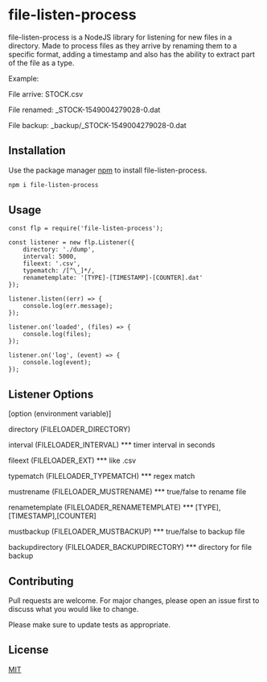 # file-listen-process

file-listen-process is a NodeJS library for listening for new files in a directory. Made to process files as they arrive by renaming them to a specific format, adding a timestamp and also has the ability to extract part of the file as a type.

Example:

File arrive: STOCK.csv

File renamed: _STOCK-1549004279028-0.dat

File backup: _backup/_STOCK-1549004279028-0.dat

## Installation

Use the package manager [npm](https://www.npmjs.com/) to install file-listen-process.

```bash
npm i file-listen-process
```

## Usage

```node
const flp = require('file-listen-process');

const listener = new flp.Listener({
    directory: './dump',
    interval: 5000,
    fileext: '.csv',
    typematch: /[^\_]*/,
    renametemplate: '[TYPE]-[TIMESTAMP]-[COUNTER].dat'
});

listener.listen((err) => {
    console.log(err.message);
});

listener.on('loaded', (files) => {
    console.log(files);
});

listener.on('log', (event) => {
    console.log(event);
});

```

## Listener Options

[option (environment variable)]

directory (FILELOADER_DIRECTORY)

interval (FILELOADER_INTERVAL) *** timer interval in seconds

fileext (FILELOADER_EXT) *** like .csv

typematch (FILELOADER_TYPEMATCH) *** regex match

mustrename (FILELOADER_MUSTRENAME) *** true/false to rename file

renametemplate (FILELOADER_RENAMETEMPLATE) *** [TYPE],[TIMESTAMP],[COUNTER]

mustbackup (FILELOADER_MUSTBACKUP) *** true/false to backup file

backupdirectory (FILELOADER_BACKUPDIRECTORY) *** directory for file backup

## Contributing
Pull requests are welcome. For major changes, please open an issue first to discuss what you would like to change.

Please make sure to update tests as appropriate.

## License
[MIT](https://choosealicense.com/licenses/mit/)